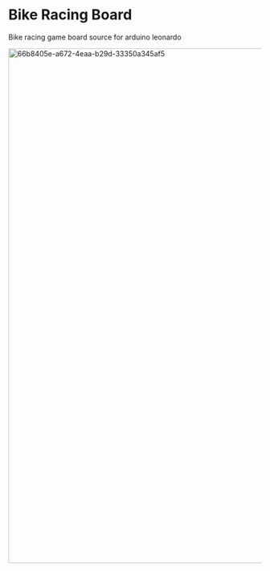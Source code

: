 # Bike Racing Board
Bike racing game board source for arduino leonardo

<img width="1024" alt="66b8405e-a672-4eaa-b29d-33350a345af5" src="https://github.com/luxlike/bikeracingboard/assets/181154/e6ad6f16-ca71-481a-8c3a-57eb49a662d8">

